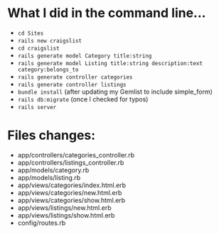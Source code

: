 # What I did in the command line...

* `cd Sites`
* `rails new craigslist`
* `cd craigslist`
* `rails generate model Category title:string`
* `rails generate model Listing title:string description:text category:belongs_to`
* `rails generate controller categories`
* `rails generate controller listings`
* `bundle install` (after updating my Gemlist to include simple_form)
* `rails db:migrate` (once I checked for typos)
* `rails server`

# Files changes:

* app/controllers/categories_controller.rb
* app/controllers/listings_controller.rb
* app/models/category.rb
* app/models/listing.rb
* app/views/categories/index.html.erb
* app/views/categories/new.html.erb
* app/views/categories/show.html.erb
* app/views/listings/new.html.erb
* app/views/listings/show.html.erb
* config/routes.rb
